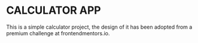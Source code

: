 # CALCULATOR APP
This is a simple calculator project, the design of it has been adopted from a premium challenge at frontendmentors.io.